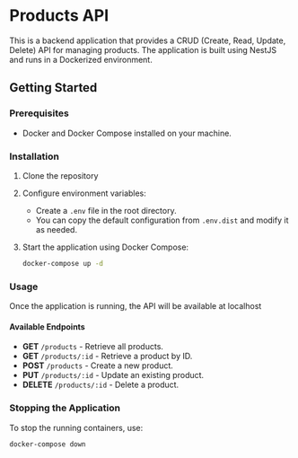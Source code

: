# Products API

This is a backend application that provides a CRUD (Create, Read, Update, Delete) API for managing products. The application is built using NestJS and runs in a Dockerized environment.

## Getting Started

### Prerequisites

- Docker and Docker Compose installed on your machine.

### Installation

1. Clone the repository

2. Configure environment variables:
   - Create a `.env` file in the root directory.
   - You can copy the default configuration from `.env.dist` and modify it as needed.

3. Start the application using Docker Compose:
   ```sh
   docker-compose up -d
   ```

### Usage

Once the application is running, the API will be available at localhost

#### Available Endpoints

- **GET** `/products` - Retrieve all products.
- **GET** `/products/:id` - Retrieve a product by ID.
- **POST** `/products` - Create a new product.
- **PUT** `/products/:id` - Update an existing product.
- **DELETE** `/products/:id` - Delete a product.

### Stopping the Application

To stop the running containers, use:
```sh
docker-compose down
```